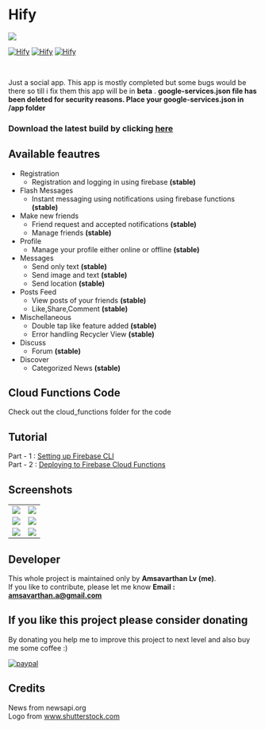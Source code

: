 # Hify

<img src="https://github.com/lvamsavarthan/Hify/blob/master/preview.png">
<br>

[![Hify](https://forthebadge.com/images/badges/built-by-developers.svg)](https://lvamsavarthan.github.io/lvstore/hify.html)
[![Hify](https://forthebadge.com/images/badges/built-with-love.svg)](https://lvamsavarthan.github.io/lvstore/hify.html)
[![Hify](https://forthebadge.com/images/badges/built-for-android.svg)](https://lvamsavarthan.github.io/lvstore/hify.html)

<br>

Just a social app. This app is mostly completed but some bugs would be there so till i fix them this app will be in **beta** .
**google-services.json file has been deleted for security reasons. Place your google-services.json in /app folder**

### Download the latest build by clicking [here](https://lvamsavarthan.github.io/lvstore/hify.html)

## Available feautres

* Registration
  - Registration and logging in using firebase **(stable)**
* Flash Messages
  - Instant messaging using notifications using firebase functions **(stable)**
* Make new friends
  - Friend request and accepted notifications **(stable)**
  - Manage friends **(stable)**
* Profile
  - Manage your profile either online or offline **(stable)**
* Messages
  - Send only text **(stable)**
  - Send image and text **(stable)**
  - Send location **(stable)**
* Posts Feed
  - View posts of your friends **(stable)**
  - Like,Share,Comment **(stable)**
* Mischellaneous
  - Double tap like feature added **(stable)**
  - Error handling Recycler View **(stable)**
* Discuss
  - Forum **(stable)**
* Discover
  - Categorized News **(stable)**
  
## Cloud Functions Code

Check out the cloud_functions folder for the code

## Tutorial 
Part - 1 : [Setting up Firebase CLI](https://youtu.be/-T-yGL1qRho)<br>
Part - 2 : [Deploying to Firebase Cloud Functions](https://youtu.be/3fBiSJB-i_E)

## Screenshots

<table>

  <tr>
    <td> <img src="https://github.com/lvamsavarthan/Hify/blob/master/screenshots/1561583121990.png"> </td>
    <td> <img src="https://github.com/lvamsavarthan/Hify/blob/master/screenshots/1561583127717.png"> </td>
  </tr>
  
  <tr>
        <td> <img src="https://github.com/lvamsavarthan/Hify/blob/master/screenshots/1561583134324.png"> </td>
        <td> <img src="https://github.com/lvamsavarthan/Hify/blob/master/screenshots/1561583139083.png"> </td>
  </tr>
  
   <tr>
         <td> <img src="https://github.com/lvamsavarthan/Hify/blob/master/screenshots/1561583139083.png"> </td>
         <td> <img src="https://github.com/lvamsavarthan/Hify/blob/master/screenshots/1561585283943.png"> </td>
    </tr>
    
</table>

## Developer

This whole project is maintained only by **Amsavarthan Lv (me)**.<br>
If you like to contribute, please let me know
<B>Email : amsavarthan.a@gmail.com</B>

## If you like this project please consider donating
By donating you help me to improve this project to next level and also buy me some coffee :)

[![paypal](https://www.paypalobjects.com/en_US/i/btn/btn_donateCC_LG.gif)](https://www.paypal.com/cgi-bin/webscr?cmd=_s-xclick&hosted_button_id=UF2TDFHZAHELS&source=url
)

## Credits

News from newsapi.org <br>
Logo from www.shutterstock.com
